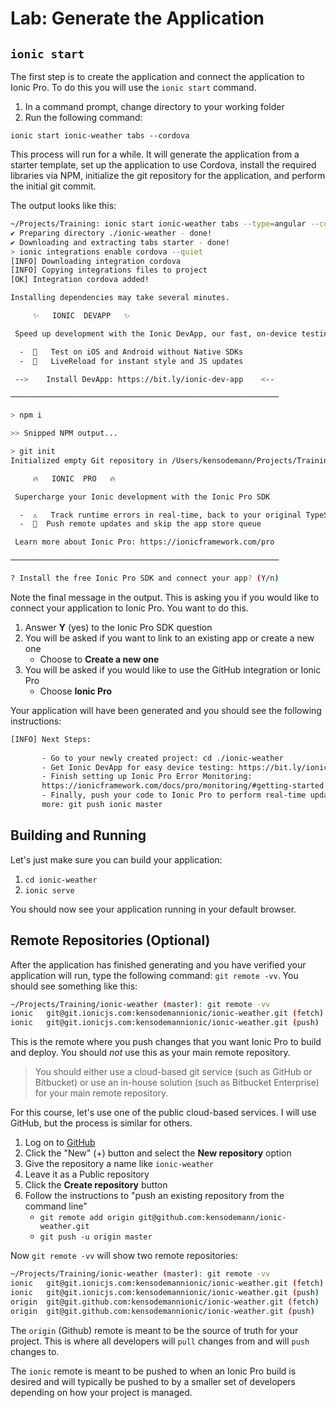 # Lab: Generate the Application

## `ionic start`

The first step is to create the application and connect the application to Ionic Pro. To do this you will use the `ionic start` command.

1. In a command prompt, change directory to your working folder
1. Run the following command: 
```
ionic start ionic-weather tabs --cordova
```
This process will run for a while. It will generate the application from a starter template, set up the application to use Cordova, install the required libraries via NPM, initialize the git repository for the application, and perform the initial git commit.

The output looks like this:

```bash
~/Projects/Training: ionic start ionic-weather tabs --type=angular --cordova
✔ Preparing directory ./ionic-weather - done!
✔ Downloading and extracting tabs starter - done!
> ionic integrations enable cordova --quiet
[INFO] Downloading integration cordova
[INFO] Copying integrations files to project
[OK] Integration cordova added!

Installing dependencies may take several minutes.

     ✨   IONIC  DEVAPP   ✨

 Speed up development with the Ionic DevApp, our fast, on-device testing mobile app

  -  🔑   Test on iOS and Android without Native SDKs
  -  🚀   LiveReload for instant style and JS updates

 -->    Install DevApp: https://bit.ly/ionic-dev-app    <--

────────────────────────────────────────────────────────────

> npm i

>> Snipped NPM output...

> git init
Initialized empty Git repository in /Users/kensodemann/Projects/Training/ionic-weather/.git/

     🔥   IONIC  PRO   🔥

 Supercharge your Ionic development with the Ionic Pro SDK

  -  ⚠️   Track runtime errors in real-time, back to your original TypeScript
  -  📲  Push remote updates and skip the app store queue

 Learn more about Ionic Pro: https://ionicframework.com/pro

────────────────────────────────────────────────────────────

? Install the free Ionic Pro SDK and connect your app? (Y/n) 
```

Note the final message in the output. This is asking you if you would like to connect your application to Ionic Pro. You want to do this.

1. Answer **Y** (yes) to the Ionic Pro SDK question
2. You will be asked if you want to link to an existing app or create a new one
    - Choose to **Create a new one**
3. You will be asked if you would like to use the GitHub integration or Ionic Pro
    - Choose **Ionic Pro**

Your application will have been generated and you should see the following instructions:

```bash
[INFO] Next Steps:
       
       - Go to your newly created project: cd ./ionic-weather
       - Get Ionic DevApp for easy device testing: https://bit.ly/ionic-dev-app
       - Finish setting up Ionic Pro Error Monitoring: 
       https://ionicframework.com/docs/pro/monitoring/#getting-started
       - Finally, push your code to Ionic Pro to perform real-time updates, and 
       more: git push ionic master
```

## Building and Running

Let's just make sure you can build your application:

1. `cd ionic-weather`
1. `ionic serve`

You should now see your application running in your default browser.

## Remote Repositories (Optional)

After the application has finished generating and you have verified your application will run, type the following command: `git remote -vv`. You should see something like this:

```bash
~/Projects/Training/ionic-weather (master): git remote -vv
ionic	git@git.ionicjs.com:kensodemannionic/ionic-weather.git (fetch)
ionic	git@git.ionicjs.com:kensodemannionic/ionic-weather.git (push)
```

This is the remote where you push changes that you want Ionic Pro to build and deploy. You should *not* use this as your main remote repository. 

> You should either use a cloud-based git service (such as GitHub or Bitbucket) or use an in-house solution (such as Bitbucket Enterprise) for your main remote repository. 

For this course, let's use one of the public cloud-based services. I will use GitHub, but the process is similar for others.

1. Log on to [GitHub](https://github.com/)
1. Click the "New" (+) button and select the **New repository** option
1. Give the repository a name like `ionic-weather`
1. Leave it as a Public repository
1. Click the **Create repository** button
1. Follow the instructions to "push an existing repository from the command line"
    - `git remote add origin git@github.com:kensodemann/ionic-weather.git`
    - `git push -u origin master`

Now `git remote -vv` will show two remote repositories:

```bash
~/Projects/Training/ionic-weather (master): git remote -vv
ionic	git@git.ionicjs.com:kensodemannionic/ionic-weather.git (fetch)
ionic	git@git.ionicjs.com:kensodemannionic/ionic-weather.git (push)
origin	git@git.github.com:kensodemannionic/ionic-weather.git (fetch)
origin	git@git.github.com:kensodemannionic/ionic-weather.git (push)
```

The `origin` (Github) remote is meant to be the source of truth for your project. This is where all developers will `pull` changes from and will `push` changes to.

The `ionic` remote is meant to be pushed to when an Ionic Pro build is desired and will typically be pushed to by a smaller set of developers depending on how your project is managed.
